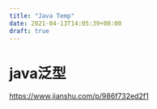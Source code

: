 ```yaml
---
title: "Java Temp"
date: 2021-04-13T14:05:39+08:00
draft: true
---
```












# java泛型



https://www.jianshu.com/p/986f732ed2f1



